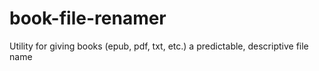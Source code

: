 # book-file-renamer
Utility for giving books (epub, pdf, txt, etc.) a predictable, descriptive file name

